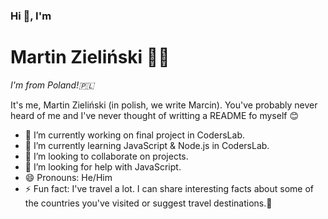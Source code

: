 ### Hi 👋, I'm
# Martin Zieliński 👨‍💻

_I'm from Poland!🇵🇱_

It's me, Martin Zieliński (in polish, we write Marcin). You've probably never heard of me and I've never thought of writting a README fo myself 😊


- 🔭 I’m currently working on final project in CodersLab.
- 🌱 I’m currently learning JavaScript & Node.js in CodersLab.
- 👯 I’m looking to collaborate on projects.
- 🤔 I’m looking for help with JavaScript.
- 😄 Pronouns: He/Him
- ⚡ Fun fact: I've travel a lot.
  I can share interesting facts about some of the countries you've visited or suggest travel destinations.🌴
